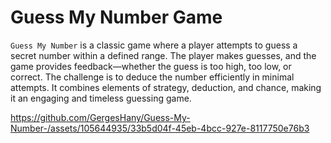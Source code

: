 # Guess My Number Game 



`Guess My Number` is a classic game where a player attempts to guess a secret number within a defined range. The player makes guesses, and the game provides feedback—whether the guess is too high, too low, or correct. The challenge is to deduce the number efficiently in minimal attempts. It combines elements of strategy, deduction, and chance, making it an engaging and timeless guessing game.

https://github.com/GergesHany/Guess-My-Number-/assets/105644935/33b5d04f-45eb-4bcc-927e-8117750e76b3

